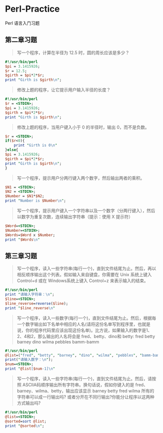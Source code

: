 # Perl-Practice
Perl 语言入门习题
## 第二章习题

> 写一个程序，计算在半径为 12.5 时，圆的周长应该是多少？

```perl
#!/usr/bin/perl
$pi = 3.1415926;
$r = 12.5;
$girth = $pi*2*$r;
print "Girth is $girth\n";
```

> 修改上题的程序，让它提示用户输入半径的长度？

```perl
#!/usr/bin/perl
$r = <STDIN>;
$pi = 3.1415926;
$girth = $pi*2*$r;
print "Girth is $girth\n";
```

> 修改上题的程序，当用户键入小于 0 的半径时，输出 0，而不是负数。

```perl
$r = <STDIN>;
if($r<0){
    print "Girth is 0\n"
}else{
$pi = 3.1415926;
$girth = $pi*2*$r;
print "Girth is $girth\n";
}
```

> 写一个程序，提示用户分两行键入两个数字，然后输出两者的乘积。

```perl
$N1 = <STDIN>;
$N2 = <STDIN>;
$Number = $N1*$N2;
print "Number is $Number\n";
```

> 写一个程序，提示用户键入一个字符串以及一个数字（分两行键入），然后以数字为重复次数，连续输出字符串（提示：使用 X 提示符）

```perl
$Word=<STDIN>;
$Number=<STDIN>;
$Words=$Word x $Number;
print "$Words\n"
```
## 第三章习题

> 写一个程序，读入一些字符串(每行一个)，直到文件结尾为止。然后，再以相反顺序输出这个列表。假如输入来自键盘，你需要在 Unix 系统上键入 Control+d 或在 Windows系统上键入 Control+z 来表示输入的结束。

```perl
#!/usr/bin/perl
print "请输入字符串：\n";
$line=<STDIN>;
$line_reverse=reverse($line);
print "$line_reverse\n"
```


> 写一个程序，读入一些数字(每行一个)，直到文件结尾为止。然后，根据毎一个数字输出如下名单中相应的人名(请将这份名单写到程序里，也就是说，你的程序代码里应该出现这份名单)。比方说，如果输入的数字是1、2、4和2，那么输出的人名将会是 fred、betty、dino和 betty:
fred betty barney dino wilma pebbles bamm-bamm

```perl
#!/usr/bin/perl
@list=("fred", "betty", "barney", "dino", "wilma", "pebbles", "bamm-bamm");
print("请输入数字：\n");
$num=<STDIN>;
print "@list[$num-1]\n"
```

> 写一个程序，读入一些字符串(每行一个)，直到文件结尾为止。然后，请按照 ASCIIA码顺序输出所有字符串。换句话说，假如你键入的是 fred、barney、wilma、betty，输出应该显示 barney betty fred wilma 所有的字符串可以成一行输出吗? 或者分开在不同行输出?你能分让程序以这两种方式输出吗?

```perl
#!/usr/bin/perl
@list=<STDIN>;
@sorted=sort @list;
print "@sorted\n";
```